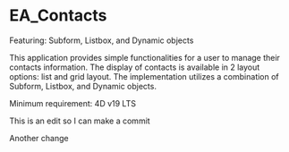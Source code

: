 # EA_Contacts
Featuring: Subform, Listbox, and Dynamic objects

This application provides simple functionalities for a user to manage their contacts information. The display of contacts is available in 2 layout options: list and grid layout. The implementation utilizes a combination of Subform, Listbox, and Dynamic objects.

Minimum requirement: 4D v19 LTS


This is an edit so I can make a commit


Another change